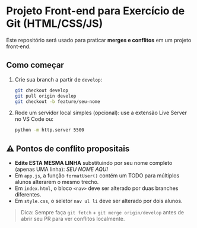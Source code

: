 # Projeto Front-end para Exercício de Git (HTML/CSS/JS)

Este repositório será usado para praticar **merges e conflitos** em um projeto front‑end.

## Como começar
1. Crie sua branch a partir de `develop`:
   ```bash
   git checkout develop
   git pull origin develop
   git checkout -b feature/seu-nome
   ```

2. Rode um servidor local simples (opcional): use a extensão Live Server no VS Code ou:
   ```bash
   python -m http.server 5500
   ```

## ⚠️ Pontos de conflito propositais
- **Edite ESTA MESMA LINHA** substituindo por seu nome completo (apenas UMA linha): _SEU NOME AQUI_
- Em `app.js`, a função `formatUser()` contém um TODO para múltiplos alunos alterarem o mesmo trecho.
- Em `index.html`, o bloco `<nav>` deve ser alterado por duas branches diferentes.
- Em `style.css`, o seletor `nav ul li` deve ser alterado por dois alunos.

> Dica: Sempre faça `git fetch` + `git merge origin/develop` antes de abrir seu PR para ver conflitos localmente.
